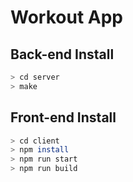 # Workout App

## Back-end Install

```bash
> cd server
> make
```

## Front-end Install

```bash
> cd client
> npm install
> npm run start
> npm run build
```
